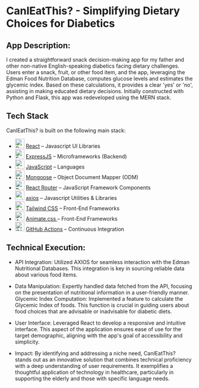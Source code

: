 # CanIEatThis? - Simplifying Dietary Choices for Diabetics

## App Description:
I created a straightforward snack decision-making app for my father and other non-native English-speaking diabetics facing dietary challenges. Users enter a snack, fruit, or other food item, and the app, leveraging the Edman Food Nutrition Database, computes glucose levels and estimates the glycemic index. Based on these calculations, it provides a clear 'yes' or 'no', assisting in making educated dietary decisions. Initially constructed with Python and Flask, this app was redeveloped using the MERN stack.

## Tech Stack
CanIEatThis? is built on the following main stack:

- <img width='25' height='25' src='https://img.stackshare.io/service/1020/OYIaJ1KK.png' alt='React'/> [React](https://reactjs.org/) – Javascript UI Libraries
- <img width='25' height='25' src='https://img.stackshare.io/service/1163/hashtag.png' alt='ExpressJS'/> [ExpressJS](http://expressjs.com/) – Microframeworks (Backend)
- <img width='25' height='25' src='https://img.stackshare.io/service/1209/javascript.jpeg' alt='JavaScript'/> [JavaScript](https://developer.mozilla.org/en-US/docs/Web/JavaScript) – Languages
- <img width='25' height='25' src='https://img.stackshare.io/service/1231/0TXzZU7W_400x400.jpg' alt='Mongoose'/> [Mongoose](http://mongoosejs.com/) – Object Document Mapper (ODM)
- <img width='25' height='25' src='https://img.stackshare.io/service/3350/8261421.png' alt='React Router'/> [React Router](https://github.com/rackt/react-router) – JavaScript Framework Components
- <img width='25' height='25' src='https://img.stackshare.io/no-img-open-source.png' alt='axios'/> [axios](https://github.com/mzabriskie/axios) – Javascript Utilities & Libraries
- <img width='25' height='25' src='https://img.stackshare.io/service/8158/default_660b7c41c3ba489cb581eec89c04655404258c19.png' alt='Tailwind CSS'/> [Tailwind CSS](https://tailwindcss.com) – Front-End Frameworks
- <img width='25' height='25' src='https://img.stackshare.io/service/9195/default_5aa00f79c6648507ba5f6c66c130a832332e5adc.png' alt='Animate.css '/> [Animate.css ](https://animate.style/) – Front-End Frameworks
- <img width='25' height='25' src='https://img.stackshare.io/service/11563/actions.png' alt='GitHub Actions'/> [GitHub Actions](https://github.com/features/actions) – Continuous Integration

##  Technical Execution:

- API Integration: Utilized AXIOS for seamless interaction with the Edman Nutritional Databases. This integration is key in sourcing reliable data about various food items.
- Data Manipulation: Expertly handled data fetched from the API, focusing on the presentation of nutritional information in a user-friendly manner.
Glycemic Index Computation: Implemented a feature to calculate the Glycemic Index of foods. This function is crucial in guiding users about food choices that are advisable or inadvisable for diabetic diets.
- User Interface: Leveraged React to develop a responsive and intuitive interface. This aspect of the application ensures ease of use for the target demographic, aligning with the app's goal of accessibility and simplicity.

- Impact: By identifying and addressing a niche need, CanIEatThis? stands out as an innovative solution that combines technical proficiency with a deep understanding of user requirements. It exemplifies a thoughtful application of technology in healthcare, particularly in supporting the elderly and those with specific language needs.
